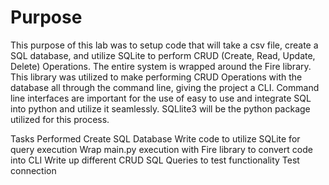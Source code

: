# Purpose
This purpose of this lab was to setup code that will take a csv file, create a SQL database, and utilize SQLite to perform CRUD (Create, Read, Update, Delete) Operations. The entire system is wrapped around the Fire library. This library was utilized to make performing CRUD Operations with the database all through the command line, giving the project a CLI. Command line interfaces are important for the use of easy to use and integrate SQL into python and utilize it seamlessly. SQLlite3 will be the python package utilized for this process. 

Tasks Performed
Create SQL Database
Write code to utilize SQLite for query execution
Wrap main.py execution with Fire library to convert code into CLI
Write up different CRUD SQL Queries to test functionality
Test connection



